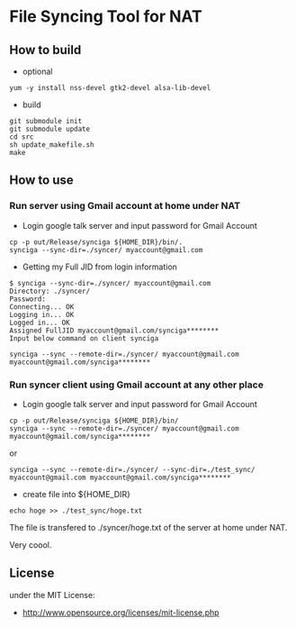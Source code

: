 # File Syncing Tool for NAT

## How to build

- optional

```
yum -y install nss-devel gtk2-devel alsa-lib-devel
```

- build

```
git submodule init
git submodule update
cd src
sh update_makefile.sh
make
```

## How to use
### Run server using Gmail account at home under NAT

- Login google talk server and input password for Gmail Account

```
cp -p out/Release/synciga ${HOME_DIR}/bin/.
synciga --sync-dir=./syncer/ myaccount@gmail.com
```

- Getting my Full JID from login information

```
$ synciga --sync-dir=./syncer/ myaccount@gmail.com
Directory: ./syncer/
Password:
Connecting... OK
Logging in... OK
Logged in... OK
Assigned FullJID myaccount@gmail.com/synciga********
Input below command on client synciga

synciga --sync --remote-dir=./syncer/ myaccount@gmail.com myaccount@gmail.com/synciga********
```

### Run syncer client using Gmail account at any other place

- Login google talk server and input password for Gmail Account

```
cp -p out/Release/synciga ${HOME_DIR}/bin/
synciga --sync --remote-dir=./syncer/ myaccount@gmail.com myaccount@gmail.com/synciga********
```

or

```
synciga --sync --remote-dir=./syncer/ --sync-dir=./test_sync/ myaccount@gmail.com myaccount@gmail.com/synciga********
```

- create file into ${HOME_DIR}

```
echo hoge >> ./test_sync/hoge.txt
```

The file is transfered to ./syncer/hoge.txt of the server at home under NAT.

Very coool.

## License
under the MIT License:

* http://www.opensource.org/licenses/mit-license.php

